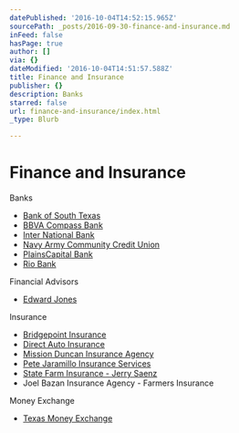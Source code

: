 ```yaml
---
datePublished: '2016-10-04T14:52:15.965Z'
sourcePath: _posts/2016-09-30-finance-and-insurance.md
inFeed: false
hasPage: true
author: []
via: {}
dateModified: '2016-10-04T14:51:57.588Z'
title: Finance and Insurance
publisher: {}
description: Banks
starred: false
url: finance-and-insurance/index.html
_type: Blurb

---
```

# Finance and Insurance

Banks

* [Bank of South Texas][0]
* [BBVA Compass Bank][1]
* [Inter National Bank][2]
* [Navy Army Community Credit Union][3]
* [PlainsCapital Bank][4]
* [Rio Bank][5]

Financial Advisors

* [Edward Jones][6]

Insurance

* [Bridgepoint Insurance][7]
* [Direct Auto Insurance][8]
* [Mission Duncan Insurance Agency][9]
* [Pete Jaramillo Insurance Services][10]
* [State Farm Insurance - Jerry Saenz][11]
* Joel Bazan Insurance Agency - Farmers Insurance 

Money Exchange

* [Texas Money Exchange][12]

[0]: https://www.bankofsouthtexas.com/ "Bank of South Texas"
[1]: https://www.bbvacompass.com/ "BBVA Compass"
[2]: http://www.inbweb.com/ "Inter National Bank"
[3]: http://www.navyarmyccu.com/ "Navy Army CCU"
[4]: https://www.plainscapital.com/ "PlainsCapital Bank"
[5]: https://www.riobk.com/Locations-Hours.aspx "Rio Bank - Palmview"
[6]: http://www.edwardjones.com/ "Edward Jones"
[7]: http://www.bpointservices.com/en/ "Bridgepoint Insurance"
[8]: https://www.directgeneral.com/ "Direct Auto Insurance"
[9]: http://www.missionduncan.com/ "Mission Duncan Insurance"
[10]: http://directory.missionchamber.com/listing/pete-jaramillo-insurance-services/ "Pete Jaramillo Insurance Services"
[11]: https://www.statefarm.com/agent/US/TX/Mission/Jerry-Saenz-YQ30L1YS000 "State Farm Insurance - Jerry Saenz"
[12]: http://texasmoney.com/web/ "Casa de Cambio Texas Money Exchange"
